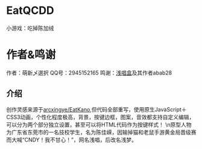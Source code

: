 # EatQCDD
小游戏：吃掉陈加绒
# 作者&鸣谢
  作者：萌新乄選択 QQ号：2945152165
  鸣谢：[浅唱盒](https://wbgx.pw/li/qcdd.html)及其作者abab28
## 介绍
  创作灵感来源于[arcxingye/EatKano](https://github.com/arcxingye/EatKano),但代码全部重写，使用原生JavaScript＋CSS3动画，个性化程度极高，背景，按键边框，图案，音效都支持自定义编辑，可以分为两个部分独立设置，甚至可以将HTML代码作为按键样式！
  \n原型人物为广东省东莞市的一名技校学生，名为陈佳嵘，因输掉猫和老鼠手游黄金局晋级赛而大喊“CNDY！我不甘心！”，网名浅唱，后改名浅梦。
